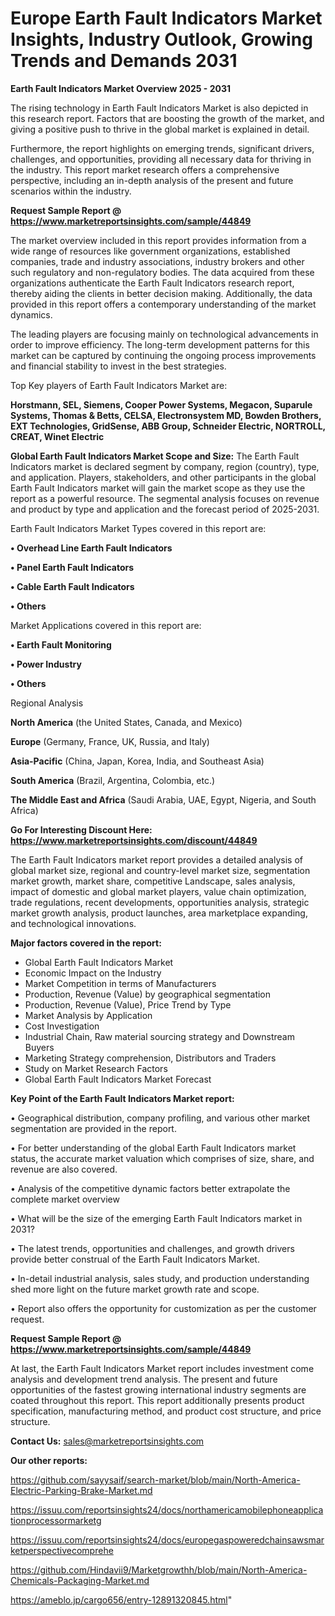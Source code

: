 # Europe Earth Fault Indicators Market Insights, Industry Outlook, Growing Trends and Demands 2031

<Strong> Earth Fault Indicators Market Overview 2025 - 2031</strong>

The rising technology in Earth Fault Indicators Market is also depicted in this research report. Factors that are boosting the growth of the market, and giving a positive push to thrive in the global market is explained in detail.

Furthermore, the report highlights on emerging trends, significant drivers, challenges, and opportunities, providing all necessary data for thriving in the industry. This report market research offers a comprehensive perspective, including an in-depth analysis of the present and future scenarios within the industry.

<strong>Request Sample Report @ <a href=https://www.marketreportsinsights.com/sample/44849>https://www.marketreportsinsights.com/sample/44849</a></strong>

The market overview included in this report provides information from a wide range of resources like government organizations, established companies, trade and industry associations, industry brokers and other such regulatory and non-regulatory bodies. The data acquired from these organizations authenticate the Earth Fault Indicators research report, thereby aiding the clients in better decision making. Additionally, the data provided in this report offers a contemporary understanding of the market dynamics.

The leading players are focusing mainly on technological advancements in order to improve efficiency. The long-term development patterns for this market can be captured by continuing the ongoing process improvements and financial stability to invest in the best strategies.

Top Key players of Earth Fault Indicators Market are:

<strong>Horstmann, SEL, Siemens, Cooper Power Systems, Megacon, Suparule Systems, Thomas & Betts, CELSA, Electronsystem MD, Bowden Brothers, EXT Technologies, GridSense, ABB Group, Schneider Electric, NORTROLL, CREAT, Winet Electric</strong>

<strong><b>Global Earth Fault Indicators Market Scope and Size:</b></strong>
The Earth Fault Indicators market is declared segment by company, region (country), type, and application. Players, stakeholders, and other participants in the global Earth Fault Indicators market will gain the market scope as they use the report as a powerful resource. The segmental analysis focuses on revenue and product by type and application and the forecast period of 2025-2031.

Earth Fault Indicators Market Types covered in this report are:

<strong>•  Overhead Line Earth Fault Indicators

•  Panel Earth Fault Indicators

•  Cable Earth Fault Indicators

•  Others</strong>

Market Applications covered in this report are:

<strong>•  Earth Fault Monitoring

•  Power Industry

•  Others</strong> 

Regional Analysis

<strong>North America</strong> (the United States, Canada, and Mexico)

<strong>Europe</strong> (Germany, France, UK, Russia, and Italy)

<strong>Asia-Pacific</strong> (China, Japan, Korea, India, and Southeast Asia)

<strong>South America</strong> (Brazil, Argentina, Colombia, etc.)

<strong>The Middle East and Africa</strong> (Saudi Arabia, UAE, Egypt, Nigeria, and South Africa)

<strong>Go For Interesting Discount Here: <a href=https://www.marketreportsinsights.com/discount/44849>https://www.marketreportsinsights.com/discount/44849</a></strong>

The Earth Fault Indicators market report provides a detailed analysis of global market size, regional and country-level market size, segmentation market growth, market share, competitive Landscape, sales analysis, impact of domestic and global market players, value chain optimization, trade regulations, recent developments, opportunities analysis, strategic market growth analysis, product launches, area marketplace expanding, and technological innovations.

<strong><b>Major factors covered in the report:</b></strong>
<ul>
  <li>Global Earth Fault Indicators Market </li>
  <li>Economic Impact on the Industry</li>
  <li>Market Competition in terms of Manufacturers</li>
  <li>Production, Revenue (Value) by geographical segmentation</li>
  <li>Production, Revenue (Value), Price Trend by Type</li>
  <li>Market Analysis by Application</li>
  <li>Cost Investigation</li>
  <li>Industrial Chain, Raw material sourcing strategy and Downstream Buyers</li>
  <li>Marketing Strategy comprehension, Distributors and Traders</li>
  <li>Study on Market Research Factors</li>
  <li>Global Earth Fault Indicators Market Forecast</li>
</ul>

<strong><b>Key Point of the Earth Fault Indicators Market report:</b></strong>

• Geographical distribution, company profiling, and various other market segmentation are provided in the report.

• For better understanding of the global Earth Fault Indicators market status, the accurate market valuation which comprises of size, share, and revenue are also covered.

• Analysis of the competitive dynamic factors better extrapolate the complete market overview

• What will be the size of the emerging Earth Fault Indicators market in 2031?

• The latest trends, opportunities and challenges, and growth drivers provide better construal of the Earth Fault Indicators Market.

• In-detail industrial analysis, sales study, and production understanding shed more light on the future market growth rate and scope.

• Report also offers the opportunity for customization as per the customer request.

<strong>Request Sample Report @ <a href=https://www.marketreportsinsights.com/sample/44849>https://www.marketreportsinsights.com/sample/44849</a></strong>

At last, the Earth Fault Indicators Market report includes investment come analysis and development trend analysis. The present and future opportunities of the fastest growing international industry segments are coated throughout this report. This report additionally presents product specification, manufacturing method, and product cost structure, and price structure.

<strong>Contact Us:</strong>
sales@marketreportsinsights.com

<strong>Our other reports:</strong>

<a href=https://github.com/sayysaif/search-market/blob/main/North-America-Electric-Parking-Brake-Market.md>https://github.com/sayysaif/search-market/blob/main/North-America-Electric-Parking-Brake-Market.md</a>

<a href=https://issuu.com/reportsinsights24/docs/northamericamobilephoneapplicationprocessormarketg>https://issuu.com/reportsinsights24/docs/northamericamobilephoneapplicationprocessormarketg</a>

<a href=https://issuu.com/reportsinsights24/docs/europegaspoweredchainsawsmarketperspectivecomprehe>https://issuu.com/reportsinsights24/docs/europegaspoweredchainsawsmarketperspectivecomprehe</a>

<a href=https://github.com/Hindavii9/Marketgrowthh/blob/main/North-America-Chemicals-Packaging-Market.md>https://github.com/Hindavii9/Marketgrowthh/blob/main/North-America-Chemicals-Packaging-Market.md</a>

<a href=https://ameblo.jp/cargo656/entry-12891320845.html>https://ameblo.jp/cargo656/entry-12891320845.html</a>"
